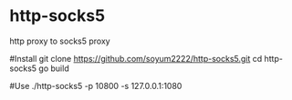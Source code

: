 # http-socks5
http proxy to socks5 proxy

#Install
git clone https://github.com/soyum2222/http-socks5.git
cd http-socks5
go build

#Use
./http-socks5 -p 10800 -s 127.0.0.1:1080
